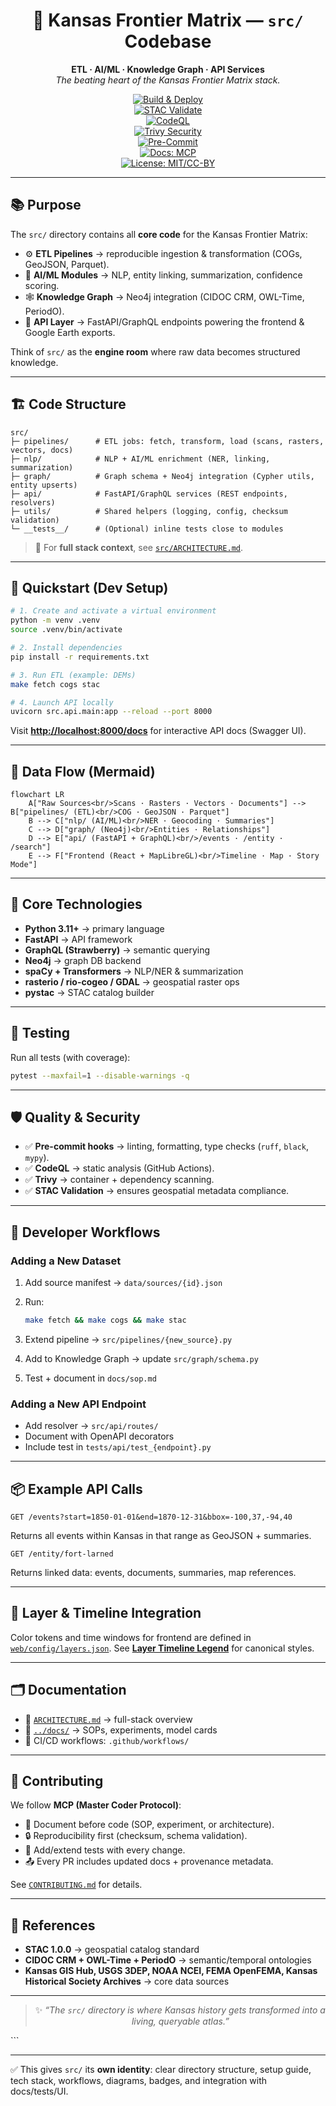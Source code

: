 <div align="center">

# 🧩 Kansas Frontier Matrix — `src/` Codebase

**ETL · AI/ML · Knowledge Graph · API Services**  
_The beating heart of the Kansas Frontier Matrix stack._

[![Build & Deploy](https://github.com/bartytime4life/Kansas-Frontier-Matrix/actions/workflows/site.yml/badge.svg)](https://github.com/bartytime4life/Kansas-Frontier-Matrix/actions/workflows/site.yml)  
[![STAC Validate](https://github.com/bartytime4life/Kansas-Frontier-Matrix/actions/workflows/stac-validate.yml/badge.svg)](https://github.com/bartytime4life/Kansas-Frontier-Matrix/actions/workflows/stac-validate.yml)  
[![CodeQL](https://github.com/bartytime4life/Kansas-Frontier-Matrix/actions/workflows/codeql.yml/badge.svg)](https://github.com/bartytime4life/Kansas-Frontier-Matrix/actions/workflows/codeql.yml)  
[![Trivy Security](https://github.com/bartytime4life/Kansas-Frontier-Matrix/actions/workflows/trivy.yml/badge.svg)](https://github.com/bartytime4life/Kansas-Frontier-Matrix/actions/workflows/trivy.yml)  
[![Pre-Commit](https://img.shields.io/badge/hooks-pre--commit-orange)](https://pre-commit.com)  
[![Docs: MCP](https://img.shields.io/badge/docs-MCP-blue.svg)](../docs/)  
[![License: MIT/CC-BY](https://img.shields.io/badge/license-MIT%20%7C%20CC--BY-green)](../LICENSE)

</div>

---

## 📚 Purpose
The `src/` directory contains all **core code** for the Kansas Frontier Matrix:

- ⚙️ **ETL Pipelines** → reproducible ingestion & transformation (COGs, GeoJSON, Parquet).  
- 🤖 **AI/ML Modules** → NLP, entity linking, summarization, confidence scoring.  
- 🕸 **Knowledge Graph** → Neo4j integration (CIDOC CRM, OWL-Time, PeriodO).  
- 🔌 **API Layer** → FastAPI/GraphQL endpoints powering the frontend & Google Earth exports.  

Think of `src/` as the **engine room** where raw data becomes structured knowledge.

---

## 🏗 Code Structure

```text
src/
├─ pipelines/      # ETL jobs: fetch, transform, load (scans, rasters, vectors, docs)
├─ nlp/            # NLP + AI/ML enrichment (NER, linking, summarization)
├─ graph/          # Graph schema + Neo4j integration (Cypher utils, entity upserts)
├─ api/            # FastAPI/GraphQL services (REST endpoints, resolvers)
├─ utils/          # Shared helpers (logging, config, checksum validation)
└─ __tests__/      # (Optional) inline tests close to modules
````

> 📝 For **full stack context**, see [`src/ARCHITECTURE.md`](./ARCHITECTURE.md).

---

## 🚀 Quickstart (Dev Setup)

```bash
# 1. Create and activate a virtual environment
python -m venv .venv
source .venv/bin/activate

# 2. Install dependencies
pip install -r requirements.txt

# 3. Run ETL (example: DEMs)
make fetch cogs stac

# 4. Launch API locally
uvicorn src.api.main:app --reload --port 8000
```

Visit **[http://localhost:8000/docs](http://localhost:8000/docs)** for interactive API docs (Swagger UI).

---

## 🧭 Data Flow (Mermaid)

```mermaid
flowchart LR
    A["Raw Sources<br/>Scans · Rasters · Vectors · Documents"] --> B["pipelines/ (ETL)<br/>COG · GeoJSON · Parquet"]
    B --> C["nlp/ (AI/ML)<br/>NER · Geocoding · Summaries"]
    C --> D["graph/ (Neo4j)<br/>Entities · Relationships"]
    D --> E["api/ (FastAPI + GraphQL)<br/>/events · /entity · /search"]
    E --> F["Frontend (React + MapLibreGL)<br/>Timeline · Map · Story Mode"]
```

---

## 🔬 Core Technologies

* **Python 3.11+** → primary language
* **FastAPI** → API framework
* **GraphQL (Strawberry)** → semantic querying
* **Neo4j** → graph DB backend
* **spaCy + Transformers** → NLP/NER & summarization
* **rasterio / rio-cogeo / GDAL** → geospatial raster ops
* **pystac** → STAC catalog builder

---

## 🧪 Testing

Run all tests (with coverage):

```bash
pytest --maxfail=1 --disable-warnings -q
```

---

## 🛡 Quality & Security

* ✅ **Pre-commit hooks** → linting, formatting, type checks (`ruff`, `black`, `mypy`).
* ✅ **CodeQL** → static analysis (GitHub Actions).
* ✅ **Trivy** → container + dependency scanning.
* ✅ **STAC Validation** → ensures geospatial metadata compliance.

---

## 🎯 Developer Workflows

### Adding a New Dataset

1. Add source manifest → `data/sources/{id}.json`
2. Run:

   ```bash
   make fetch && make cogs && make stac
   ```
3. Extend pipeline → `src/pipelines/{new_source}.py`
4. Add to Knowledge Graph → update `src/graph/schema.py`
5. Test + document in `docs/sop.md`

### Adding a New API Endpoint

* Add resolver → `src/api/routes/`
* Document with OpenAPI decorators
* Include test in `tests/api/test_{endpoint}.py`

---

## 📦 Example API Calls

```http
GET /events?start=1850-01-01&end=1870-12-31&bbox=-100,37,-94,40
```

Returns all events within Kansas in that range as GeoJSON + summaries.

```http
GET /entity/fort-larned
```

Returns linked data: events, documents, summaries, map references.

---

## 🎨 Layer & Timeline Integration

Color tokens and time windows for frontend are defined in [`web/config/layers.json`](../web/config/layers.json).
See **[Layer Timeline Legend](./ARCHITECTURE.md#-layer-timeline-legend)** for canonical styles.

---

## 🗂 Documentation

* 📖 [`ARCHITECTURE.md`](./ARCHITECTURE.md) → full-stack overview
* 🧭 [`../docs/`](../docs/) → SOPs, experiments, model cards
* 📑 CI/CD workflows: `.github/workflows/`

---

## 🤝 Contributing

We follow **MCP (Master Coder Protocol)**:

* 📝 Document before code (SOP, experiment, or architecture).
* 🔒 Reproducibility first (checksum, schema validation).
* 🧪 Add/extend tests with every change.
* 📤 Every PR includes updated docs + provenance metadata.

See [`CONTRIBUTING.md`](../CONTRIBUTING.md) for details.

---

## 📖 References

* **STAC 1.0.0** → geospatial catalog standard
* **CIDOC CRM + OWL-Time + PeriodO** → semantic/temporal ontologies
* **Kansas GIS Hub, USGS 3DEP, NOAA NCEI, FEMA OpenFEMA, Kansas Historical Society Archives** → core data sources

---

<div align="center">

> ✨ *“The `src/` directory is where Kansas history gets transformed into a living, queryable atlas.”*

</div>
```

---

✅ This gives `src/` its **own identity**: clear directory structure, setup guide, tech stack, workflows, diagrams, badges, and integration with docs/tests/UI.
